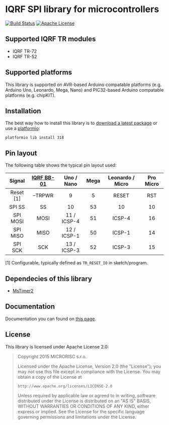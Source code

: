 # IQRF SPI library for microcontrollers

[![Build Status](https://travis-ci.org/iqrfsdk/clibiqrf-uc.svg?branch=master)](https://travis-ci.org/iqrfsdk/clibiqrf-uc)
[![Apache License](https://img.shields.io/badge/license-APACHE2-blue.svg)](https://github.com/iqrfsdk/clibiqrf-uc/blob/master/LICENSE)

## Supported IQRF TR modules
 * IQRF TR-72
 * IQRF TR-52

## Supported platforms
This library is supported on AVR-based Arduino compatable platforms (e.g. Arduino Uno, Leonardo, Mega, Nano) and PIC32-based Arduino compatable platforms (e.g. chipKIT).

## Installation
The best way how to install this library is to [download a latest package](https://github.com/iqrfsdk/clibiqrf-uc/releases) or use a [platformio](http://platformio.org/):

```
platformio lib install 318
```
## Pin layout
The following table shows the typical pin layout used:

|  Signal   | [IQRF BB-01](http://eshop.iqrf.org/products/detail/IQRF-BB-01) |  Uno / Nano | Mega | Leonardo / Micro | Pro Micro |
| :-------: | :------------------------------------------------------------: | :---------: | :--: | :--------------: | :-------: |
| Reset [1] |                             –TRPWR                             |      9      |   5  |      RESET       |    RST    |
|  SPI SS   |                               SS                               |      10     |  53  |        10        |    10     |
|  SPI MOSI |                              MOSI                              | 11 / ICSP-4 |  51  |      ICSP-4      |    16     |
|  SPI MISO |                              MISO                              | 12 / ICSP-1 |  50  |      ICSP-1      |    14     |
|  SPI SCK  |                              SCK                               | 13 / ICSP-3 |  52  |      ICSP-3      |    15     |

[1] Configurable, typically defined as ```TR_RESET_IO``` in sketch/program.


## Dependecies of this library
 * [MsTimer2](https://github.com/PaulStoffregen/MsTimer2)

## Documentation
Documentation you can found on [this page](https://iqrfsdk.github.io/clibiqrf-uc/).

## License
This library is licensed under Apache License 2.0:

 > Copyright 2015 MICRORISC s.r.o.
 >
 > Licensed under the Apache License, Version 2.0 (the "License");
 > you may not use this file except in compliance with the License.
 > You may obtain a copy of the License at
 >
 >     http://www.apache.org/licenses/LICENSE-2.0
 >
 > Unless required by applicable law or agreed to in writing, software
 > distributed under the License is distributed on an "AS IS" BASIS,
 > WITHOUT WARRANTIES OR CONDITIONS OF ANY KIND, either express or implied.
 > See the License for the specific language governing permissions and
 > limitations under the License.
